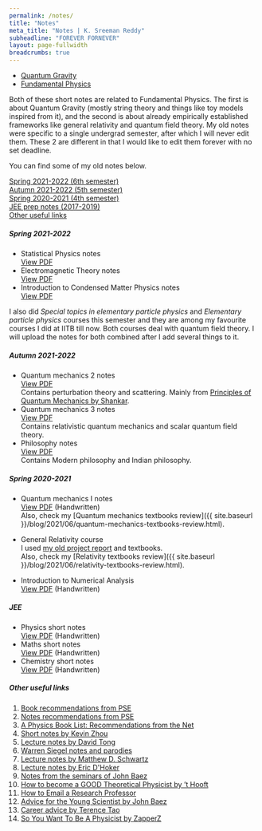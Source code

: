 ```yaml
---
permalink: /notes/
title: "Notes"
meta_title: "Notes | K. Sreeman Reddy"
subheadline: "FOREVER FORNEVER"
layout: page-fullwidth
breadcrumbs: true
---
```

- <a href='{{ site.baseurl }}/files/QG.pdf' target="_blank">Quantum Gravity</a><br>
- <a href='{{ site.baseurl }}/files/FP.pdf' target="_blank">Fundamental Physics</a><br>

Both of these short notes are related to Fundamental Physics. The first is about Quantum Gravity (mostly string theory and things like toy models inspired from it), and the second is about already empirically established frameworks like general relativity and quantum field theory. My old notes were specific to a single undergrad semester, after which I will never edit them. These 2 are different in that I would like to edit them forever with no set deadline.

You can find some of my old notes below.

[Spring 2021-2022 (6th semester)](#spring-2021-2022)<br>
[Autumn 2021-2022 (5th semester)](#autumn-2021-2022)<br>
[Spring 2020-2021 (4th semester)](#spring-2020-2021)<br>
[JEE prep notes (2017-2019)](#jee)<br>
[Other useful links](#other-useful-links)

##### Spring 2021-2022
- Statistical Physics notes<br>
<a href='{{ site.baseurl }}/files/StatPhy.pdf' target="_blank">View PDF</a><br>
- Electromagnetic Theory notes<br>
<a href='{{ site.baseurl }}/files/EMT.pdf' target="_blank">View PDF</a><br>
- Introduction to Condensed Matter Physics notes<br>
<a href='{{ site.baseurl }}/files/CondMat.pdf' target="_blank">View PDF</a><br>

I also did *Special topics in elementary particle physics* and *Elementary particle physics* courses this semester and they are among my favourite courses I did at IITB till now. Both courses deal with quantum field theory. I will upload the notes for both combined after I add several things to it.
##### Autumn 2021-2022
- Quantum mechanics 2 notes<br>
<a href='{{ site.baseurl }}/files/QM2.pdf' target="_blank">View PDF</a><br>
Contains perturbation theory and scattering. Mainly from <a href='https://www.google.co.in/books/edition/Principles_of_Quantum_Mechanics/sDvrBwAAQBAJ?hl=en&gbpv=1&printsec=frontcover' target="_blank">Principles of Quantum Mechanics by Shankar</a>.<br>
- Quantum mechanics 3 notes<br>
<a href='{{ site.baseurl }}/files/QM3.pdf' target="_blank">View PDF</a><br>
Contains relativistic quantum mechanics and scalar quantum field theory.
- Philosophy notes<br>
<a href='{{ site.baseurl }}/files/Philosophy.pdf' target="_blank">View PDF</a><br>
Contains Modern philosophy and Indian philosophy.<br>
##### Spring 2020-2021

- Quantum mechanics I notes<br>
<a href='{{ site.baseurl }}/files/QM1.pdf' target="_blank">View PDF</a> (Handwritten)<br>
Also, check my [Quantum mechanics textbooks review]({{ site.baseurl }}/blog/2021/06/quantum-mechanics-textbooks-review.html).

- General Relativity course<br>
I used <a href='{{ site.baseurl }}/projects/#special-and-general-relativity-april-2020'>my old project report</a> and textbooks.<br>
Also, check my [Relativity textbooks review]({{ site.baseurl }}/blog/2021/06/relativity-textbooks-review.html).

- Introduction to Numerical Analysis<br>
<a href='{{ site.baseurl }}/files/NA.pdf' target="_blank">View PDF</a> (Handwritten)<br>
##### JEE
- Physics short notes<br>
<a href='{{ site.baseurl }}/files/P.pdf' target="_blank">View PDF</a> (Handwritten)<br>
- Maths short notes<br>
<a href='{{ site.baseurl }}/files/M.pdf' target="_blank">View PDF</a> (Handwritten)<br>
- Chemistry short notes<br>
<a href='{{ site.baseurl }}/files/C.pdf' target="_blank">View PDF</a> (Handwritten)<br>
##### Other useful links

1) <a href='https://physics.stackexchange.com/questions/12175/book-recommendations' target="_blank">Book recommendations from PSE</a><br>
2) <a href='https://physics.stackexchange.com/questions/101187/best-sets-of-physics-lecture-notes-and-articles' target="_blank">Notes recommendations from PSE</a><br>
3) <a href='https://math.ucr.edu/home/baez/physics/Administrivia/booklist.html' target="_blank">A Physics Book List: Recommendations from the Net
</a><br>
4) <a href='https://knzhou.github.io/#lectures' target="_blank">Short notes by Kevin Zhou</a><br>
5) <a href='http://www.damtp.cam.ac.uk/user/tong/teaching.html' target="_blank">Lecture notes by David Tong</a><br>
6) <a href='http://insti.physics.sunysb.edu/~siegel/' target="_blank">Warren Siegel notes and parodies</a><br>
7) <a href='https://scholar.harvard.edu/schwartz/teaching' target="_blank">Lecture notes by Matthew D. Schwartz </a><br>
8) <a href='https://www.pa.ucla.edu/faculty-websites/dhoker-lecture-notes.html' target="_blank">Lecture notes by Eric D'Hoker</a><br>
9) <a href='https://math.ucr.edu/home/baez/QG.html' target="_blank">Notes from the seminars of John Baez</a><br>
10) <a href='https://webspace.science.uu.nl/~gadda001/goodtheorist/index.html' target="_blank">How to become a
GOOD Theoretical Physicist by ’t Hooft</a><br>
11) <a href='https://ugr.ue.ucsc.edu/email' target="_blank">How to Email a Research Professor</a><br>
12) <a href='https://math.ucr.edu/home/baez/advice.html' target="_blank">Advice for the Young Scientist by John Baez</a><br>
13) <a href='https://terrytao.wordpress.com/career-advice/' target="_blank">Career advice by Terence Tao</a><br>
14) <a href='https://docs.google.com/document/d/1KBovBeg_kl6nAk8fTBYQdHMo8o3o0IgunPE3R7_OEHM/edit' target="_blank">So You Want To Be A Physicist by ZapperZ</a><br>

